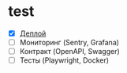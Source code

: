 # test

- [x] [Деплой](https://cosmic-banoffee-9dcea1.netlify.app/)
- [ ] Мониторинг (Sentry, Grafana)
- [ ] Контракт (OpenAPI, Swagger)
- [ ] Тесты (Playwright, Docker)
